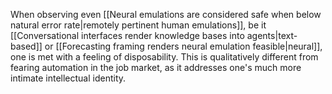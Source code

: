 ---
---

When observing even [[Neural emulations are considered safe when below natural error rate|remotely pertinent human emulations]], be it [[Conversational interfaces render knowledge bases into agents|text-based]] or [[Forecasting framing renders neural emulation feasible|neural]], one is met with a feeling of disposability. This is qualitatively different from fearing automation in the job market, as it addresses one's much more intimate intellectual identity.